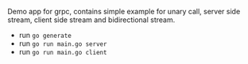 Demo app for grpc, contains simple example for unary call, server side stream, client side stream and bidirectional stream.

+ run `go generate`
+ run `go run main.go server`
+ run `go run main.go client`
